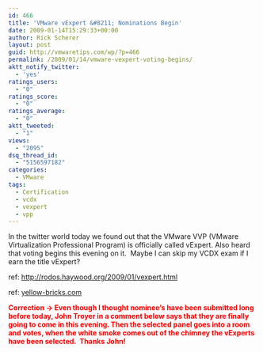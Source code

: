 ```yaml
---
id: 466
title: 'VMware vExpert &#8211; Nominations Begin'
date: 2009-01-14T15:29:33+00:00
author: Rick Scherer
layout: post
guid: http://vmwaretips.com/wp/?p=466
permalink: /2009/01/14/vmware-vexpert-voting-begins/
aktt_notify_twitter:
  - 'yes'
ratings_users:
  - "0"
ratings_score:
  - "0"
ratings_average:
  - "0"
aktt_tweeted:
  - "1"
views:
  - "2095"
dsq_thread_id:
  - "5156597182"
categories:
  - VMware
tags:
  - Certification
  - vcdx
  - vexpert
  - vpp
---
```

In the twitter world today we found out that the VMware VVP (VMware Virtualization Professional Program) is officially called vExpert. Also heard that voting begins this evening on it.  Maybe I can skip my VCDX exam if I earn the title vExpert?

ref: <a href="http://rodos.haywood.org/2009/01/vexpert.html" target="_blank">http://rodos.haywood.org/2009/01/vexpert.html</a>
  
ref: <a href="http://www.yellow-bricks.com/2008/12/10/vmware-virtualization-professional-program/" target="_blank">yellow-bricks.com</a>

<span style="color: #ff0000;"><strong>Correction -> Even though I thought nominee&#8217;s have been submitted long before today, John Troyer in a comment below says that they are finally going to come in this evening. Then the selected panel goes into a room and votes, when the white smoke comes out of the chimney the vExperts have been selected.  Thanks John!</strong></span>